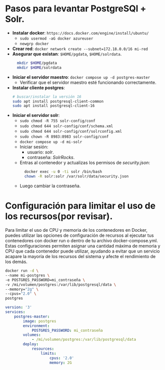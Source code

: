 # Pasos para levantar PostgreSQl + Solr.

- **Instalar docker**: `https://docs.docker.com/engine/install/ubuntu/`
    - `sudo usermod -aG docker azureuser`
    - `newgrp docker`
- **Crear red**: `docker network create --subnet=172.18.0.0/16 mi-red`
- **Asegurar que existan**: `$HOME/pgdata`, `$HOME/solrdata`.
  ```bash
    mkdir $HOME/pgdata
    mkdir $HOME/solrdata
    ```
- **Iniciar el servidor maestro**: `docker compose up -d postgres-master`
    - Verificar que el servidor maestro esté funcionando correctamente.
- **Instalar cliente postgres**:
  ```bash
  # buscar/instalar la versión 16
  sudo apt install postgresql-client-common
  sudo apt install postgresql-client-16
  ```
- **Iniciar el servidor solr**: 
    - `sudo chmod -R 755 solr-config/conf`
    - `sudo chmod 644 solr-config/conf/schema.xml`
    - `sudo chmod 644 solr-config/conf/solrconfig.xml`
    - `sudo chown -R 8983:8983 solr-config/conf`
    - `docker compose up -d mi-solr`
    - Iniciar sesión:
        - usuario: *solr*.
        - contraseña: *SolrRocks*.
    - Entras al contenedor y actualizas los permisos de *security.json*:
      ```bash
        docker exec -u 0 -ti solr /bin/bash
        chown -R solr:solr /var/solr/data/security.json
      ```
    - Luego cambiar la contraseña.

# Configuración para limitar el uso de los recursos(por revisar).

Para limitar el uso de CPU y memoria de los contenedores en Docker, puedes utilizar las opciones de configuración de
recursos al ejecutar tus contenedores con docker run o dentro de tu archivo docker-compose.yml. Estas configuraciones
permiten asignar una cantidad máxima de memoria y CPU que cada contenedor puede utilizar, ayudando a evitar que un
servicio acapare la mayoría de los recursos del sistema y afecte el rendimiento de los demás.

```bash
docker run -d \
--name mi-postgres \
-e POSTGRES_PASSWORD=mi_contraseña \
-v /mi/volumen/postgres:/var/lib/postgresql/data \
--memory="2g" \
--cpus="2.0" \
postgres
```

```yaml
version: '3'
services:
    postgres-master:
        image: postgres
        environment:
            POSTGRES_PASSWORD: mi_contraseña
        volumes:
            - /mi/volumen/postgres:/var/lib/postgresql/data
        deploy:
            resources:
                limits:
                    cpus: '2.0'
                    memory: 2G

```